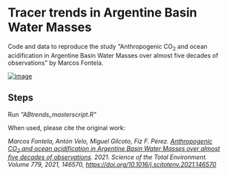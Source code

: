 # Tracer trends in Argentine Basin Water Masses
Code and data to reproduce the study "Anthropogenic CO<sub>2</sub> and ocean acidification in Argentine Basin Water Masses over almost five decades of observations" by Marcos Fontela.


[![image](https://zenodo.org/badge/DOI/10.5281/zenodo.4589961.svg)](https://zenodo.org/record/4589961)


## Steps
Run *"ABtrends_masterscript.R"*

When used, please cite the original work: 


*Marcos Fontela, Antón Velo, Miguel Gilcoto, Fiz F. Pérez. [Anthropogenic CO<sub>2</sub> and ocean acidification in Argentine Basin Water Masses over almost five decades of observations](https://www.sciencedirect.com/science/article/pii/S0048969721016387). 2021. Science of the Total Environment. Volume 779, 2021, 146570, https://doi.org/10.1016/j.scitotenv.2021.146570*

